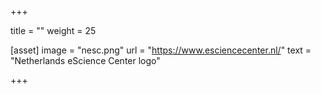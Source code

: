 +++

title = ""
weight = 25

[asset]
  image = "nesc.png"
  url = "https://www.esciencecenter.nl/"
  text = "Netherlands eScience Center logo"

+++
